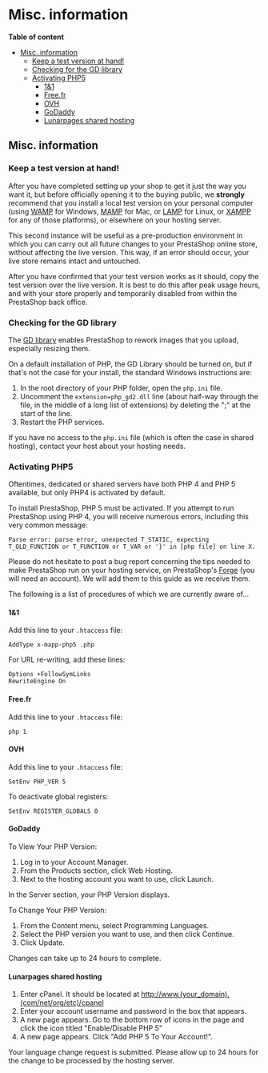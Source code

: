 # Misc. information

**Table of content**

* [Misc. information](misc.-information.md#Misc.information-Misc.information)
  * [Keep a test version at hand!](misc.-information.md#Misc.information-Keepatestversionathand!)
  * [Checking for the GD library](misc.-information.md#Misc.information-CheckingfortheGDlibrary)
  * [Activating PHP5](misc.-information.md#Misc.information-ActivatingPHP5)
    * [1&1](misc.-information.md#Misc.information-1&1)
    * [Free.fr](misc.-information.md#Misc.information-Free.fr)
    * [OVH](misc.-information.md#Misc.information-OVH)
    * [GoDaddy](misc.-information.md#Misc.information-GoDaddy)
    * [Lunarpages shared hosting](misc.-information.md#Misc.information-Lunarpagessharedhosting)

## Misc. information <a href="#misc.information-misc.information" id="misc.information-misc.information"></a>

### Keep a test version at hand! <a href="#misc.information-keepatestversionathand" id="misc.information-keepatestversionathand"></a>

After you have completed setting up your shop to get it just the way you want it, but before officially opening it to the buying public, we **strongly** recommend that you install a local test version on your personal computer (using [WAMP](http://en.wikipedia.org/wiki/Comparison\_of\_WAMPs) for Windows, [MAMP](http://en.wikipedia.org/wiki/MAMP) for Mac, or [LAMP](http://en.wikipedia.org/wiki/LAMP\_\(software\_bundle) for Linux, or [XAMPP](http://www.apachefriends.org/en/xampp.html) for any of those platforms), or elsewhere on your hosting server.

This second instance will be useful as a pre-production environment in which you can carry out all future changes to your PrestaShop online store, without affecting the live version. This way, if an error should occur, your live store remains intact and untouched.

After you have confirmed that your test version works as it should, copy the test version over the live version. It is best to do this after peak usage hours, and with your store properly and temporarily disabled from within the PrestaShop back office.

### Checking for the GD library <a href="#misc.information-checkingforthegdlibrary" id="misc.information-checkingforthegdlibrary"></a>

The [GD library](http://www.boutell.com/gd/) enables PrestaShop to rework images that you upload, especially resizing them.

On a default installation of PHP, the GD Library should be turned on, but if that's not the case for your install, the standard Windows instructions are:

1. In the root directory of your PHP folder, open the `php.ini` file.
2. Uncomment the `extension=php_gd2.dll` line (about half-way through the file, in the middle of a long list of extensions) by deleting the ";" at the start of the line.
3. Restart the PHP services.

If you have no access to the `php.ini` file (which is often the case in shared hosting), contact your host about your hosting needs.

### Activating PHP5 <a href="#misc.information-activatingphp5" id="misc.information-activatingphp5"></a>

Oftentimes, dedicated or shared servers have both PHP 4 and PHP 5 available, but only PHP4 is activated by default.

To install PrestaShop, PHP 5 must be activated. If you attempt to run PrestaShop using PHP 4, you will receive numerous errors, including this very common message:

```
Parse error: parse error, unexpected T_STATIC, expecting T_OLD_FUNCTION or T_FUNCTION or T_VAR or '}' in [php file] on line X.
```

Please do not hesitate to post a bug report concerning the tips needed to make PrestaShop run on your hosting service, on PrestaShop's [Forge](http://forge.prestashop.com/) (you will need an account). We will add them to this guide as we receive them.

The following is a list of procedures of which we are currently aware of...

#### 1&1 <a href="#misc.information-1-and-1" id="misc.information-1-and-1"></a>

Add this line to your `.htaccess` file:

```
AddType x-mapp-php5 .php
```

For URL re-writing, add these lines:

```
Options +FollowSymLinks
RewriteEngine On
```

#### Free.fr <a href="#misc.information-free.fr" id="misc.information-free.fr"></a>

Add this line to your `.htaccess` file:

```
php 1
```

#### OVH <a href="#misc.information-ovh" id="misc.information-ovh"></a>

Add this line to your `.htaccess` file:

```
SetEnv PHP_VER 5
```

To deactivate global registers:

```
SetEnv REGISTER_GLOBALS 0
```

#### GoDaddy <a href="#misc.information-godaddy" id="misc.information-godaddy"></a>

To View Your PHP Version:

1. Log in to your Account Manager.
2. From the Products section, click Web Hosting.
3. Next to the hosting account you want to use, click Launch.

In the Server section, your PHP Version displays.

To Change Your PHP Version:

1. From the Content menu, select Programming Languages.
2. Select the PHP version you want to use, and then click Continue.
3. Click Update.

Changes can take up to 24 hours to complete.

#### Lunarpages shared hosting <a href="#misc.information-lunarpagessharedhosting" id="misc.information-lunarpagessharedhosting"></a>

1. Enter cPanel. It should be located at [http://www.(your\_domain).(com/net/org/etc)/cpanel](http://www.\(your\_domain\).\(com/net/org/etc\)/cpanel)
2. Enter your account username and password in the box that appears.
3. A new page appears. Go to the bottom row of icons in the page and click the icon titled "Enable/Disable PHP 5"
4. A new page appears. Click "Add PHP 5 To Your Account!".

Your language change request is submitted. Please allow up to 24 hours for the change to be processed by the hosting server.
